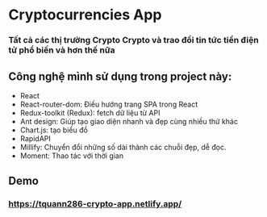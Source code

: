 # Cryptocurrencies App

### Tất cả các thị trường Crypto Crypto và trao đổi tin tức tiền điện tử phổ biến và hơn thế nữa

## Công nghệ mình sử dụng trong project này:

- React
- React-router-dom: Điều hướng trang SPA trong React
- Redux-toolkit (Redux): fetch dữ liệu từ API
- Ant design: Giúp tạo giao diện nhanh và đẹp cùng nhiều thứ khác
- Chart.js: tạo biểu đồ 
- RapidAPI
- Millify: Chuyển đổi những số dài thành các chuỗi đẹp, dễ đọc.
- Moment: Thao tác với thời gian 

## Demo
### https://tquann286-crypto-app.netlify.app/

